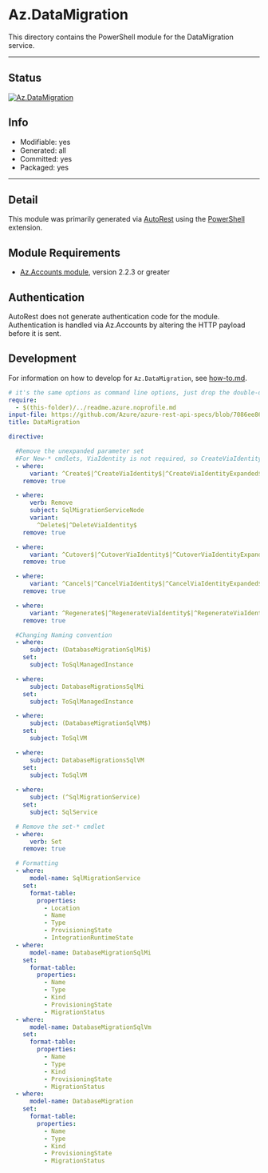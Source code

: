 <!-- region Generated -->
# Az.DataMigration
This directory contains the PowerShell module for the DataMigration service.

---
## Status
[![Az.DataMigration](https://img.shields.io/powershellgallery/v/Az.DataMigration.svg?style=flat-square&label=Az.DataMigration "Az.DataMigration")](https://www.powershellgallery.com/packages/Az.DataMigration/)

## Info
- Modifiable: yes
- Generated: all
- Committed: yes
- Packaged: yes

---
## Detail
This module was primarily generated via [AutoRest](https://github.com/Azure/autorest) using the [PowerShell](https://github.com/Azure/autorest.powershell) extension.

## Module Requirements
- [Az.Accounts module](https://www.powershellgallery.com/packages/Az.Accounts/), version 2.2.3 or greater

## Authentication
AutoRest does not generate authentication code for the module. Authentication is handled via Az.Accounts by altering the HTTP payload before it is sent.

## Development
For information on how to develop for `Az.DataMigration`, see [how-to.md](how-to.md).
<!-- endregion -->

``` yaml
# it's the same options as command line options, just drop the double-dash!
require:
  - $(this-folder)/../readme.azure.noprofile.md
input-file: https://github.com/Azure/azure-rest-api-specs/blob/7086ee861c3a6196bb98f8b327af11d03e545a05/specification/datamigration/resource-manager/Microsoft.DataMigration/preview/2021-10-30-preview/sqlmigration.json
title: DataMigration

directive:

  #Remove the unexpanded parameter set
  #For New-* cmdlets, ViaIdentity is not required, so CreateViaIdentityExpanded is removed as well
  - where:
      variant: ^Create$|^CreateViaIdentity$|^CreateViaIdentityExpanded$|^Update$|^UpdateViaIdentity$
    remove: true

  - where:
      verb: Remove
      subject: SqlMigrationServiceNode
      variant: 
        ^Delete$|^DeleteViaIdentity$
    remove: true

  - where:
      variant: ^Cutover$|^CutoverViaIdentity$|^CutoverViaIdentityExpanded$ 
    remove: true

  - where:
      variant: ^Cancel$|^CancelViaIdentity$|^CancelViaIdentityExpanded$
    remove: true

  - where:
      variant: ^Regenerate$|^RegenerateViaIdentity$|^RegenerateViaIdentityExpanded$
    remove: true

  #Changing Naming convention
  - where:
      subject: (DatabaseMigrationSqlMi$)
    set:
      subject: ToSqlManagedInstance

  - where:
      subject: DatabaseMigrationsSqlMi
    set:
      subject: ToSqlManagedInstance

  - where:
      subject: (DatabaseMigrationSqlVM$)
    set:
      subject: ToSqlVM

  - where:
      subject: DatabaseMigrationsSqlVM
    set:
      subject: ToSqlVM
  
  - where:
      subject: (^SqlMigrationService)
    set:
      subject: SqlService

  # Remove the set-* cmdlet
  - where:
      verb: Set
    remove: true

  # Formatting
  - where:
      model-name: SqlMigrationService
    set:
      format-table:
        properties:
          - Location
          - Name
          - Type
          - ProvisioningState
          - IntegrationRuntimeState
  - where:
      model-name: DatabaseMigrationSqlMi
    set:
      format-table:
        properties:
          - Name
          - Type
          - Kind
          - ProvisioningState
          - MigrationStatus
  - where:
      model-name: DatabaseMigrationSqlVm
    set:
      format-table:
        properties:
          - Name
          - Type
          - Kind
          - ProvisioningState
          - MigrationStatus
  - where:
      model-name: DatabaseMigration
    set:
      format-table:
        properties:
          - Name
          - Type
          - Kind
          - ProvisioningState
          - MigrationStatus
```
